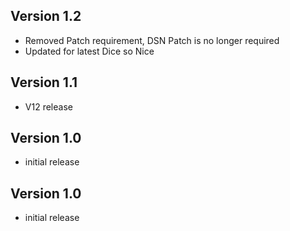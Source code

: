 ## Version 1.2
- Removed Patch requirement, DSN Patch is no longer required
- Updated for latest Dice so Nice

## Version 1.1
- V12 release

## Version 1.0
- initial release

## Version 1.0
- initial release

